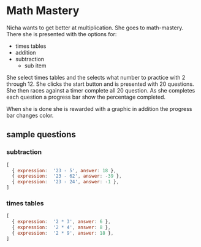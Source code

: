 # Math Mastery

Nicha wants to get better at multiplication. She goes to math-mastery. There she is presented with the options for:

- times tables
- addition
- subtraction
  - sub item
	
She select times tables and the selects what number to practice with 2 through 12. She clicks the start button and is presented with 20 questions. She then races against a timer complete all 20 question. As she completes each question a progress bar show the percentage completed.

When she is done she is rewarded with a graphic in addition the progress bar changes color.

## sample questions

### subtraction
```javascript
[
  { expression:  '23 - 5', answer: 18 },
  { expression:  '23 - 62', answer: -39 },
  { expression:  '23 - 24', answer: -1 },
]
```
### times tables
```javascript
[
  { expression:  '2 * 3', answer: 6 },
  { expression:  '2 * 4', answer: 8 },
  { expression:  '2 * 9', answer: 18 },
]
```